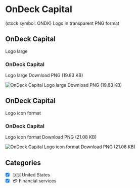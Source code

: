 # OnDeck Capital
 (stock symbol: ONDK) Logo in transparent PNG format

## OnDeck Capital
 Logo large

### OnDeck Capital
 Logo large Download PNG (19.83 KB)

![OnDeck Capital
 Logo large Download PNG (19.83 KB)](/img/orig/ONDK_BIG-6ae38246.png)

## OnDeck Capital
 Logo icon format

### OnDeck Capital
 Logo icon format Download PNG (21.08 KB)

![OnDeck Capital
 Logo icon format Download PNG (21.08 KB)](/img/orig/ONDK-d5c06587.png)



## Categories
- [x] 🇺🇸 United States
- [x] 💳 Financial services
